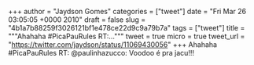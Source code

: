 
+++
author = "Jaydson Gomes"
categories = ["tweet"]
date = "Fri Mar 26 03:05:05 +0000 2010"
draft = false
slug = "4b1a7b88259f3026121bf1e478ce22d9c9a79b7a"
tags = ["tweet"]
title = """Ahahaha #PicaPauRules RT:..."""
tweet = true
micro = true
tweet_url = "https://twitter.com/jaydson/status/11069430056"
+++
Ahahaha #PicaPauRules RT: @paulinhazucco: Voodoo é pra jacu!!!
